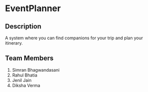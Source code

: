 # EventPlanner

## Description
A system where you can find companions for your trip and plan your itinerary.
## Team Members
1. Simran Bhagwandasani
2. Rahul Bhatia 
3. Jenil Jain
4. Diksha Verma
